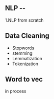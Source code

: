 ## NLP -- 

1.NLP from scratch

## Data Cleaning

- Stopwords
- stemming
- Lemmatization
- Tokenization

## Word to vec

in process